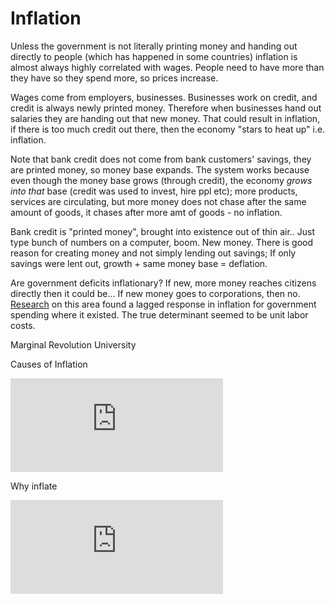 # Inflation

Unless the government is not literally printing money and handing out
directly to people (which has happened in some countries) inflation is
almost always highly correlated with wages. People need to have more
than they have so they spend more, so prices increase.

Wages come from employers, businesses. Businesses work on credit, and
credit is always newly printed money. Therefore when businesses hand
out salaries they are handing out that new money. That could result in
inflation, if there is too much credit out there, then the economy
"stars to heat up" i.e. inflation.

Note that bank credit does not come from bank customers' savings, they
are printed money, so money base expands. The system works because
even though the money base grows (through credit), the economy *grows
into that* base (credit was used to invest, hire ppl etc); more
products, services are circulating, but more money does not chase
after the same amount of goods, it chases after more amt of goods - no
inflation.

Bank credit is "printed money", brought into existence out of thin
air.. Just type bunch of numbers on a computer, boom. New money. There
is good reason for creating money and not simply lending out savings;
If only savings were lent out, growth + same money base = deflation.

Are government deficits inflationary? If new, more money reaches
citizens directly then it could be... If new money goes to
corporations, then no. [Research](https://www.researchgate.net/publication/227368010_Inflation_and_Budget_Deficit_What_is_the_Relationship_in_Portugal)
on this area found a lagged response in inflation for government spending
where it existed. The true determinant seemed to be unit labor costs.

Marginal Revolution University

Causes of Inflation

<iframe width="340" src="https://www.youtube.com/embed/gi7jx5IJtik" title="YouTube video player" frameborder="0" allow="accelerometer; autoplay; clipboard-write; encrypted-media; gyroscope; picture-in-picture" allowfullscreen></iframe>

Why inflate

<iframe width="340" src="https://www.youtube.com/embed/E6A_WpUY2LI" title="YouTube video player" frameborder="0" allow="accelerometer; autoplay; clipboard-write; encrypted-media; gyroscope; picture-in-picture" allowfullscreen></iframe>

